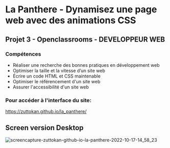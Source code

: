 # La Panthere - Dynamisez une page web avec des animations CSS

## Projet 3 - Openclassrooms - DEVELOPPEUR WEB

### Compétences

- Réaliser une recherche des bonnes pratiques en développement web
- Optimiser la taille et la vitesse d’un site web
- Écrire un code HTML et CSS maintenable
- Optimiser le référencement d'un site web
- Assurer l'accessibilité d'un site web

### Pour accéder à l'interface du site:

https://zuttokan.github.io/la_panthere/

## Screen version Desktop

![screencapture-zuttokan-github-io-la-panthere-2022-10-17-14_58_23](https://user-images.githubusercontent.com/100352779/196197017-a335d90b-69eb-44fd-81c8-ed2b777dfba2.png)
